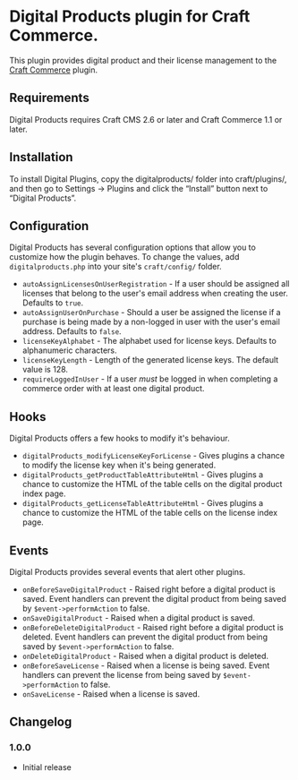 # Digital Products plugin for Craft Commerce.

This plugin provides digital product and their license management to the [Craft Commerce](http://craftcommerce.com) plugin.

## Requirements

Digital Products requires Craft CMS 2.6 or later and Craft Commerce 1.1 or later.

## Installation

To install Digital Plugins, copy the digitalproducts/ folder into craft/plugins/, and then go to Settings → Plugins and click the “Install” button next to “Digital Products”.

## Configuration

Digital Products has several configuration options that allow you to customize how the plugin behaves. To change the values, add `digitalproducts.php` into your site's `craft/config/` folder.

* `autoAssignLicensesOnUserRegistration` - If a user should be assigned all licenses that belong to the user's email address when creating the user. Defaults to `true`.
* `autoAssignUserOnPurchase` - Should a user be assigned the license if a purchase is being made by a non-logged in user with the user's email address. Defaults to `false`.
* `licenseKeyAlphabet` - The alphabet used for license keys. Defaults to alphanumeric characters.
* `licenseKeyLength` - Length of the generated license keys. The default value is 128.
* `requireLoggedInUser` - If a user *must* be logged in when completing a commerce order with at least one digital product.

## Hooks

Digital Products offers a few hooks to modify it's behaviour.

* `digitalProducts_modifyLicenseKeyForLicense` - Gives plugins a chance to modify the license key when it's being generated.
* `digitalProducts_getProductTableAttributeHtml` - Gives plugins a chance to customize the HTML of the table cells on the digital product index page.
* `digitalProducts_getLicenseTableAttributeHtml` - Gives plugins a chance to customize the HTML of the table cells on the license index page.

## Events

Digital Products provides several events that alert other plugins.

* `onBeforeSaveDigitalProduct` - Raised right before a digital product is saved. Event handlers can prevent the digital product from being saved by `$event->performAction` to false.
* `onSaveDigitalProduct` - Raised when a digital product is saved.
* `onBeforeDeleteDigitalProduct` - Raised right before a digital product is deleted. Event handlers can prevent the digital product from being saved by `$event->performAction` to false.
* `onDeleteDigitalProduct` - Raised when a digital product is deleted.
* `onBeforeSaveLicense` - Raised when a license is being saved. Event handlers can prevent the license from being saved by `$event->performAction` to false.
* `onSaveLicense` - Raised when a license is saved.


## Changelog

### 1.0.0

* Initial release